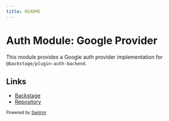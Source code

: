 ```yaml
---
title: README
---
```

# Auth Module: Google Provider

This module provides a Google auth provider implementation for `@backstage/plugin-auth-backend`.

## Links

- [Backstage](https://backstage.io)
- [Repository](https://github.com/backstage/backstage/tree/master/plugins/auth-backend-module-google-provider)

<SwmMeta version="3.0.0"><sup>Powered by [Swimm](https://app.swimm.io/)</sup></SwmMeta>
